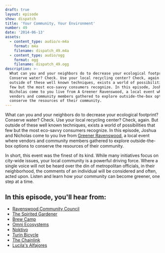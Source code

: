 ```yaml
---
draft: true
layout: episode
show: dispatch
title: 'Your Community, Your Environment'
number: 49
date: '2014-06-13'
assets:
  - content_type: audio/x-m4a
    format: m4a
    filename: dispatch_49.m4a
  - content_type: audio/ogg
    format: ogg
    filename: dispatch_49.ogg
description: >-
  What can you and your neighbors do to decrease your ecological footprint?
  Conserve water? Check. Use your local recycling center? Check, again. But
  outside of these well known techniques, exists a world of possibilities that
  few but the most eco-savvy consumers recognize. In this episode, Joshua and
  Nicholas come to you live from A Greener Ravenswood, a local event where
  vendors and community members gathered to explore outside-the-box options to
  conserve the resources of their community.
---
```

What can you and your neighbors do to decrease your ecological footprint? Conserve water? Check. Use your local recycling center? Check, again. But outside of these well known techniques, exists a world of possibilities that few but the most eco-savvy consumers recognize. In this episode, Joshua and Nicholas come to you live from [Greener Ravenswood](http://ravenswoodchicago.org), a local event where vendors and community members gathered to explore outside-the-box options to conserve the resources of their community.

In short, this event was the finest of its kind. While many initiatives focus on city-wide issues, your local community is a powerful driving force. Where a single voice will not be heard over the din of metropolitan officials, in their neighborhood, the comments of an individual will be considered and often, acted upon. Listen and learn how your community can become greener, one step at a time. 

## In this episode, you'll hear from:

* [Ravenswood Community Council](http://ravenswoodchicago.org)
* [The Spirited Gardener](http://www.spiritedgardener.com)
* [Brew Camp](http://brewcamp.com)
* [Omni Ecosystems](http://www.omni-ecosystems.com)
* [Noktivo](http://www.noktivo.com)
* [Turin Bicycle](http://www.turinbicycle.com)
* [The Chainlink](http://www.thechainlink.org)
* [Lucila's Alfajores](https://www.lucilashomemade.com)